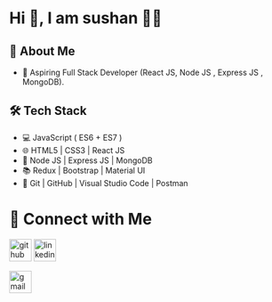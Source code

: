 # Hi 👋, I am sushan 🧑‍💻
## 🙂 About Me
- 🌱 Aspiring Full Stack Developer (React JS, Node JS , Express JS , MongoDB).
## 🛠 Tech Stack
- 💻 JavaScript ( ES6 + ES7 )
- 🌐 HTML5 | CSS3 | React JS
- 🏬 Node JS | Express JS | MongoDB
- 📚 Redux | Bootstrap | Material UI
- 🔧 Git | GitHub | Visual Studio Code | Postman
  
# 🤝 Connect with Me

[<img src='https://cdn.jsdelivr.net/npm/simple-icons@3.0.1/icons/github.svg' alt='github' height='40'>](https://github.com/https://github.com/Sushansuvarna1)    [<img src='https://cdn.jsdelivr.net/npm/simple-icons@3.0.1/icons/linkedin.svg' alt='linkedin' height='40'>](https://www.linkedin.com/in/https://www.linkedin.com/in/sushan-suvarna-7050b322b/)

[<img src='https://cdn.jsdelivr.net/npm/simple-icons@3.0.1/icons/gmail.svg' alt='gmail' height='40'>](sushansuvarna9@gmail.com)  



